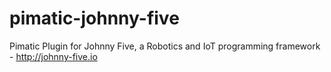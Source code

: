# pimatic-johnny-five
Pimatic Plugin for Johnny Five, a Robotics and IoT programming framework - http://johnny-five.io
